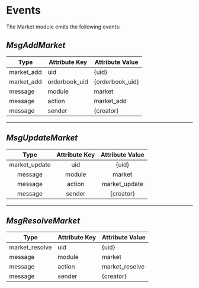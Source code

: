 # **Events**

The Market module emits the following events:

## *MsgAddMarket*

| **Type**                   | **Attribute Key**         | **Attribute Value**   |
|----------------------------|---------------------------|-----------------------|
| market_add                 | uid                       | {uid}                 |
| market_add                 | orderbook_uid             | {orderbook_uid}       |
| message                    | module                    | market                |
| message                    | action                    | market_add            |
| message                    | sender                    | {creator}             |

---

## *MsgUpdateMarket*

|   **Type**               |     **Attribute Key**       | **Attribute Value**   |
|:------------------------:|:---------------------------:|:---------------------:|
| market_update            | uid                         | {uid}                 |
| message                  | module                      | market                |
| message                  | action                      | market_update         |
| message                  | sender                      | {creator}             |

---

## *MsgResolveMarket*

| **Type**                  | **Attribute Key**        | **Attribute Value**   |
|---------------------------|--------------------------|-----------------------|
| market_resolve            | uid                      | {uid}                 |
| message                   | module                   | market                |
| message                   | action                   | market_resolve        |
| message                   | sender                   | {creator}             |
